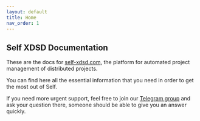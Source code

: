 ```yaml
---
layout: default
title: Home
nav_order: 1
---
```

## Self XDSD Documentation

These are the docs for [self-xdsd.com](http://self-xdsd.com), the platform for
automated project management of distributed projects.

You can find here all the essential information that you need in order to get the
most out of Self.

If you need more urgent support, feel free to join our [Telegram group](https://t.me/joinchat/FWpjdxscN7kYhADoVtUV0A)
and ask your question there, someone should be able to give you an answer quickly.
